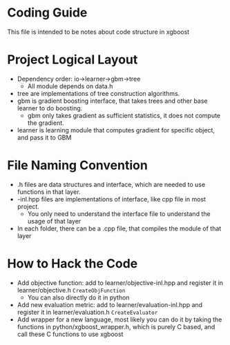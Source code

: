 Coding Guide
======
This file is intended to be notes about code structure in xgboost

Project Logical Layout
=======
* Dependency order: io->learner->gbm->tree
  - All module depends on data.h
* tree are implementations of tree construction algorithms.
* gbm is gradient boosting interface, that takes trees and other base learner to do boosting.
  - gbm only takes gradient as sufficient statistics, it does not compute the gradient.
* learner is learning module that computes gradient for specific object, and pass it to GBM

File Naming Convention
=======
* .h files are data structures and interface, which are needed to use functions in that layer.
* -inl.hpp files are implementations of interface, like cpp file in most project.
  - You only need to understand the interface file to understand the usage of that layer
* In each folder, there can be a .cpp file, that compiles the module of that layer

How to Hack the Code
======
* Add objective function: add to learner/objective-inl.hpp and register it in learner/objective.h ```CreateObjFunction```
  - You can also directly do it in python
* Add new evaluation metric: add to learner/evaluation-inl.hpp and register it in learner/evaluation.h ```CreateEvaluator```
* Add wrapper for a new language, most likely you can do it by taking the functions in python/xgboost_wrapper.h, which is purely C based, and call these C functions to use xgboost
